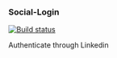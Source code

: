 ### Social-Login
[![Build status](https://travis-ci.org/karan6190/Social-Login.svg?branch=master)](https://travis-ci.org/karan6190/Social-Login)

Authenticate through Linkedin

###
